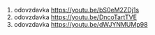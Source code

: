 1. odovzdavka https://youtu.be/bS0eM2ZDj1s
2. odovzdavka https://youtu.be/DncoTartTVE
3. odovzdavka https://youtu.be/dWJYNMUMp98
